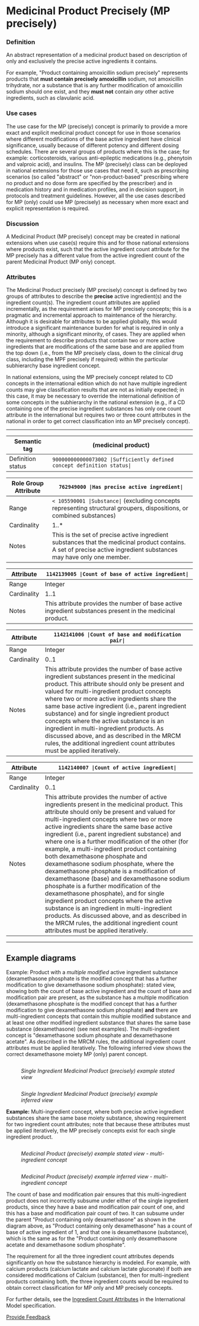 # Medicinal Product Precisely (MP precisely)

### Definition <a href="#definition" id="definition"></a>

An abstract representation of a medicinal product based on description of only and exclusively the precise active ingredients it contains.

For example, "Product containing amoxicillin sodium precisely" represents products that **must contain precisely amoxicillin** sodium, not amoxicillin trihydrate, nor a substance that is any further modification of amoxicillin sodium should one exist, and they **must not** contain _any_ other active ingredients, such as clavulanic acid.

### Use cases <a href="#use-cases" id="use-cases"></a>

The use case for the MP (precisely) concept is primarily to provide a more exact and explicit medicinal product concept for use in those scenarios where different modifications of the base active ingredient have clinical significance, usually because of different potency and different dosing schedules. There are several groups of products where this is the case; for example: corticosteroids, various anti-epileptic medications (e.g., phenytoin and valproic acid), and insulins. The MP (precisely) class can be deployed in national extensions for those use cases that need it, such as prescribing scenarios (so called "abstract" or "non-product-based" prescribing where no product and no dose form are specified by the prescriber) and in medication history and in medication profiles, and in decision support, in protocols and treatment guidelines. However, all the use cases described for MP (only) could use MP (precisely) as necessary when more exact and explicit representation is required.

### Discussion <a href="#discussion" id="discussion"></a>

A Medicinal Product (MP precisely) concept may be created in national extensions when use case(s) require this and for those national extensions where products exist, such that the active ingredient count attribute for the MP precisely has a different value from the active ingredient count of the parent Medicinal Product (MP only) concept.

### Attributes <a href="#attributes" id="attributes"></a>

The Medicinal Product precisely (MP precisely) concept is defined by two groups of attributes to describe the **precise** active ingredient(s) and the ingredient count(s). The ingredient count attributes are applied incrementally, as the requirement arises for MP precisely concepts; this is a pragmatic and incremental approach to maintenance of the hierarchy. Although it is desirable for attributes to be applied globally, this would introduce a significant maintenance burden for what is required in only a minority, although a significant minority, of cases. They are applied when the requirement to describe products that contain two or more active ingredients that are modifications of the same base and are applied from the top down (i.e., from the MP precisely class, down to the clinical drug class, including the MPF precisely if required) within the particular subhierarchy base ingredient concept.

In national extensions, using the MP precisely concept related to CD concepts in the international edition which do not have multiple ingredient counts may give classification results that are not as initially expected; in this case, it may be necessary to override the international definition of some concepts in the subhierarchy in the national extension (e.g., if a CD containing one of the precise ingredient substances has only one count attribute in the international but requires two or three count attributes in the national in order to get correct classification into an MP precisely concept).

***

| Semantic tag      | (medicinal product)                                                     |
| ----------------- | ----------------------------------------------------------------------- |
| Definition status | `900000000000073002 \|Sufficiently defined concept definition status\|` |

| Role Group Attribute | `762949000 \|Has precise active ingredient\|`                                                                                                                        |
| -------------------- | -------------------------------------------------------------------------------------------------------------------------------------------------------------------- |
| Range                | `< 105590001 \|Substance\|` (excluding concepts representing structural groupers, dispositions, or combined substances)                                              |
| Cardinality          | 1..\*                                                                                                                                                                |
| Notes                | This is the set of precise active ingredient substances that the medicinal product contains. A set of precise active ingredient substances may have only one member. |

| Attribute   | `1142139005 \|Count of base of active ingredient\|`                                                       |
| ----------- | --------------------------------------------------------------------------------------------------------- |
| Range       | Integer                                                                                                   |
| Cardinality | 1..1                                                                                                      |
| Notes       | This attribute provides the number of base active ingredient substances present in the medicinal product. |

| Attribute   | `1142141006 \|Count of base and modification pair\|`                                                                                                                                                                                                                                                                                                                                                                                                                                                                                                                 |
| ----------- | -------------------------------------------------------------------------------------------------------------------------------------------------------------------------------------------------------------------------------------------------------------------------------------------------------------------------------------------------------------------------------------------------------------------------------------------------------------------------------------------------------------------------------------------------------------------- |
| Range       | Integer                                                                                                                                                                                                                                                                                                                                                                                                                                                                                                                                                              |
| Cardinality | 0..1                                                                                                                                                                                                                                                                                                                                                                                                                                                                                                                                                                 |
| Notes       | This attribute provides the number of base active ingredient substances present in the medicinal product. This attribute should only be present and valued for multi-ingredient product concepts where two or more active ingredients share the same base active ingredient (i.e., parent ingredient substance) and for single ingredient product concepts where the active substance is an ingredient in multi-ingredient products. As discussed above, and as described in the MRCM rules, the additional ingredient count attributes must be applied iteratively. |

| Attribute   | `1142140007 \|Count of active ingredient\|`                                                                                                                                                                                                                                                                                                                                                                                                                                                                                                                                                                                                                                                                                                                                                                                                                                                       |
| ----------- | ------------------------------------------------------------------------------------------------------------------------------------------------------------------------------------------------------------------------------------------------------------------------------------------------------------------------------------------------------------------------------------------------------------------------------------------------------------------------------------------------------------------------------------------------------------------------------------------------------------------------------------------------------------------------------------------------------------------------------------------------------------------------------------------------------------------------------------------------------------------------------------------------- |
| Range       | Integer                                                                                                                                                                                                                                                                                                                                                                                                                                                                                                                                                                                                                                                                                                                                                                                                                                                                                           |
| Cardinality | 0..1                                                                                                                                                                                                                                                                                                                                                                                                                                                                                                                                                                                                                                                                                                                                                                                                                                                                                              |
| Notes       | This attribute provides the number of active ingredients present in the medicinal product. This attribute should only be present and valued for multi-ingredient concepts where two or more active ingredients share the same base active ingredient (i.e., parent ingredient substance) and where one is a further modification of the other (for example, a multi-ingredient product containing both dexamethasone phosphate and dexamethasone sodium phosphate, where the dexamethasone phosphate is a modification of dexamethasone (base) and dexamethasone sodium phosphate is a further modification of the dexamethasone phosphate), and for single ingredient product concepts where the active substance is an ingredient in multi-ingredient products. As discussed above, and as described in the MRCM rules, the additional ingredient count attributes must be applied iteratively. |

***

## Example diagrams

Example:  Product with a _multiple modified_ active ingredient substance (dexamethasone phosphate is the modified concept that has a further modification to give dexamethasone sodium phosphate): stated view, showing both the count of base active ingredient and the count of base and modification pair are present, as the substance has a multiple modification (dexamethasone phosphate is the modified concept that has a further modification to give dexamethasone sodium phosphate) **and** there are multi-ingredient concepts that contain this multiple modified substance and at least one other modified ingredient substance that shares the same base substance (dexamethasone) (see next examples). The multi-ingredient concept is "dexamethasone sodium phosphate and dexamethasone acetate". As described in the MRCM rules, the additional ingredient count attributes must be applied iteratively. The following inferred view shows the correct dexamethasone moiety MP (only) parent concept.

<figure><img src="../../../../../.gitbook/assets/image (15) (1).png" alt=""><figcaption><p><em>Single Ingredient Medicinal Product (precisely) example stated view</em></p></figcaption></figure>

<figure><img src="../../../../../.gitbook/assets/image (16) (1).png" alt=""><figcaption><p><em>Single Ingredient Medicinal Product (precisely) example inferred view</em></p></figcaption></figure>

**Example:** Multi-ingredient concept, where both precise active ingredient substances share the same base moiety substance, showing requirement for two ingredient count attributes; note that because these attributes must be applied iteratively, the MP precisely concepts exist for each single ingredient product.

<figure><img src="../../../../../.gitbook/assets/image (17) (1).png" alt=""><figcaption><p><em>Medicinal Product (precisely) example stated view - multi-ingredient concept</em></p></figcaption></figure>

<figure><img src="../../../../../.gitbook/assets/image (18) (1).png" alt=""><figcaption><p><em>Medicinal Product (precisely) example inferred view - multi-ingredient concept</em></p></figcaption></figure>

The count of base and modification pair ensures that this multi-ingredient product does not incorrectly subsume under either of the single ingredient products, since they have a base and modification pair count of one, and this has a base and modification pair count of two. It can subsume under the parent "Product containing only dexamethasone" as shown in the diagram above, as "Product containing only dexamethasone" has a count of base of active ingredient of 1, and that one is dexamethasone (substance), which is the same as for the "Product containing only dexamethasone acetate and dexamethasone sodium phosphate".

The requirement for all the three ingredient count attributes depends significantly on how the substance hierarchy is modeled. For example, with calcium products (calcium lactate and calcium lactate gluconate) if both are considered modifications of Calcium (substance), then for multi-ingredient products containing both, the three ingredient counts would be required to obtain correct classification for MP only and MP precisely concepts.

For further details, see the [Ingredient Count Attributes](../pharmaceutical-and-biologic-product-and-dose-form-attributes-summary/ingredient-count-attributes.md) in the International Model specification.

<a href="https://docs.google.com/forms/d/e/1FAIpQLScTmbZIf0UEQwYDkY27EEWBkaiYkHSbR0_9DmFrMLXoQLyL7Q/viewform?usp=pp_url&#x26;entry.1767247133=SCT+Editorial+Guide&#x26;entry.670899847=Medicinal%20Product%20Precisely%20%28MP%20precisely%29" class="button primary">Provide Feedback</a>
